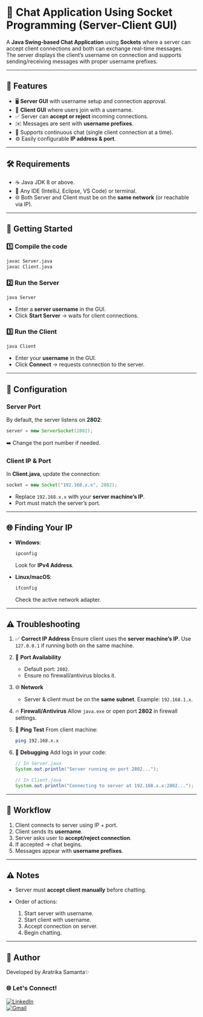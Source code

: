 # 💬 Chat Application Using Socket Programming (Server-Client GUI)

A **Java Swing-based Chat Application** using **Sockets** where a server can accept client connections and both can exchange real-time messages.  
The server displays the client’s username on connection and supports sending/receiving messages with proper username prefixes.

---

## 🚀 Features

- 🖥️ **Server GUI** with username setup and connection approval.
- 👤 **Client GUI** where users join with a username.
- ✅ Server can **accept or reject** incoming connections.
- ✉️ Messages are sent with **username prefixes**.
- 🔄 Supports continuous chat (single client connection at a time).
- ⚙️ Easily configurable **IP address & port**.

---

## 🛠 Requirements

- ☕ Java JDK 8 or above.
- 📝 Any IDE (IntelliJ, Eclipse, VS Code) or terminal.
- 🌐 Both Server and Client must be on the **same network** (or reachable via IP).

---

## 🏁 Getting Started

### 1️⃣ Compile the code
```bash
javac Server.java
javac Client.java
````

### 2️⃣ Run the Server

```bash
java Server
```

* Enter a **server username** in the GUI.
* Click **Start Server** → waits for client connections.

### 3️⃣ Run the Client

```bash
java Client
```

* Enter your **username** in the GUI.
* Click **Connect** → requests connection to the server.

---

## 🔧 Configuration

### Server Port

By default, the server listens on **2802**:

```java
server = new ServerSocket(2802);
```

➡️ Change the port number if needed.

### Client IP & Port

In **Client.java**, update the connection:

```java
socket = new Socket("192.168.x.x", 2802);
```

* Replace `192.168.x.x` with your **server machine’s IP**.
* Port must match the server’s port.

---

## 🌐 Finding Your IP

* **Windows**:

  ```bash
  ipconfig
  ```

  Look for **IPv4 Address**.

* **Linux/macOS**:

  ```bash
  ifconfig
  ```

  Check the active network adapter.

---

## ⚠️ Troubleshooting

1. ✅ **Correct IP Address**
   Ensure client uses the **server machine’s IP**.
   Use `127.0.0.1` if running both on the same machine.

2. 🔌 **Port Availability**

   * Default port: `2802`.
   * Ensure no firewall/antivirus blocks it.

3. 🌐 **Network**

   * Server & client must be on the **same subnet**.
     Example: `192.168.1.x`.

4. 🔥 **Firewall/Antivirus**
   Allow `java.exe` or open port **2802** in firewall settings.

5. 📡 **Ping Test**
   From client machine:

   ```bash
   ping 192.168.x.x
   ```

6. 🐛 **Debugging**
   Add logs in your code:

   ```java
   // In Server.java
   System.out.println("Server running on port 2802...");

   // In Client.java
   System.out.println("Connecting to server at 192.168.x.x:2802...");
   ```

---

## 🧩 Workflow

1. Client connects to server using IP + port.
2. Client sends its **username**.
3. Server asks user to **accept/reject connection**.
4. If accepted → chat begins.
5. Messages appear with **username prefixes**.

---

## ⚠️ Notes

* Server must **accept client manually** before chatting.
* Order of actions:

  1. Start server with username.
  2. Start client with username.
  3. Accept connection on server.
  4. Begin chatting.

---

## 👤 Author

Developed by Aratrika Samanta✨

### 🌐 Let's Connect!

[![LinkedIn](https://img.shields.io/badge/LinkedIn-0077B5?style=for-the-badge&logo=linkedin&logoColor=white)](https://www.linkedin.com/in/aratrika-samanta-67a1b5268)  
[![Gmail](https://img.shields.io/badge/Gmail-D14836?style=for-the-badge&logo=gmail&logoColor=white)](mailto:aratrikasamanta060203@gmail.com)


